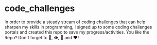 # code_challenges
In order to provide a steady stream of coding challenges that can help sharpen my skills in programming, I signed up to some coding challenges portals and created this repo to save my progress/activities. You like the Repo? Don't forget to 🌟, 👁️, 🔱 and ❤️! 
